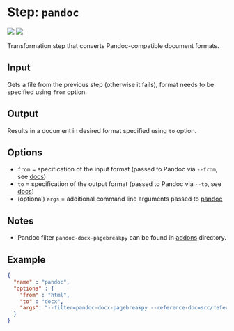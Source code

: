 # Step: `pandoc`

![](https://img.shields.io/badge/status-stable-green)
![](https://img.shields.io/badge/metamodel%20version-%E2%89%A5%201-blue)

Transformation step that converts Pandoc-compatible document formats.

## Input

Gets a file from the previous step (otherwise it fails), format needs to be specified using `from` option.

## Output

Results in a document in desired format specified using `to` option.

## Options

* `from` = specification of the input format (passed to Pandoc via `--from`, see [docs](https://pandoc.org/MANUAL.html#general-options))
* `to` = specification of the output format (passed to Pandoc via `--to`, see [docs](https://pandoc.org/MANUAL.html#general-options))
* (optional) `args` = additional command line arguments passed to [pandoc](https://pandoc.org/MANUAL.html)

## Notes

* Pandoc filter `pandoc-docx-pagebreakpy` can be found in [addons](../../addons) directory.

## Example

```json
{
  "name" : "pandoc",
  "options" : {
    "from" : "html",
    "to" : "docx",
    "args": "--filter=pandoc-docx-pagebreakpy --reference-doc=src/reference.docx"
  }
}
```
